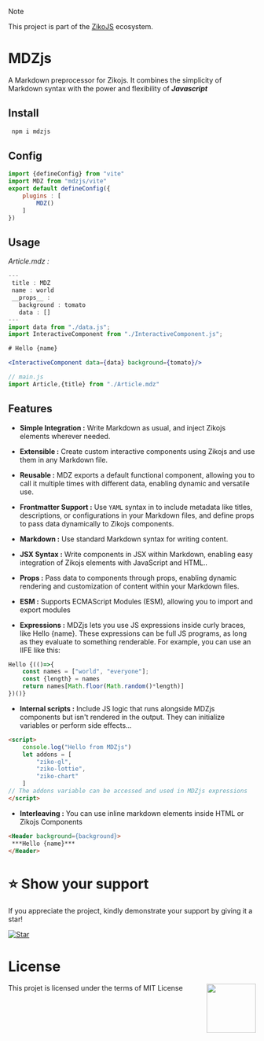 > [!NOTE]   
> This project is part of the [ZikoJS](https://github.com/zakarialaoui10/ziko.js) ecosystem.

# MDZjs
A Markdown preprocessor for Zikojs.
It combines the simplicity of Markdown syntax with the power and flexibility of ***Javascript***

## Install 
```bash
 npm i mdzjs
```
 
## Config 
```js
import {defineConfig} from "vite"
import MDZ from "mdzjs/vite"
export default defineConfig({
    plugins : [
        MDZ()
    ]
})
```

## Usage

*Article.mdz :*

```jsx
---
 title : MDZ 
 name : world
 __props__ : 
   background : tomato
   data : []
---
import data from "./data.js";
import InteractiveComponent from "./InteractiveComponent.js";

# Hello {name}

<InteractiveComponent data={data} background={tomato}/>

```

```js
// main.js
import Article,{title} from "./Article.mdz"
```

## Features
- **Simple Integration :** Write Markdown as usual, and inject Zikojs elements wherever needed.
- **Extensible :** Create custom interactive components using Zikojs and use them in any Markdown file.
- **Reusable :** MDZ exports a default functional component, allowing you to call it multiple times with different data, enabling dynamic and versatile use.
- **Frontmatter Support :**  Use `YAML` syntax in to include metadata like titles, descriptions, or configurations in your Markdown files, and define props to pass data dynamically to Zikojs components.

- **Markdown :** Use standard Markdown syntax for writing content. 
- **JSX Syntax :** Write components in JSX within Markdown, enabling easy integration of Zikojs elements with JavaScript and HTML..
- **Props :** Pass data to components through props, enabling dynamic rendering and customization of content within your Markdown files.
- **ESM :** Supports ECMAScript Modules (ESM), allowing you to import and export modules
- **Expressions :** MDZjs lets you use JS expressions inside curly braces, like Hello {name}. 
These expressions can be full JS programs, as long as they evaluate to something renderable. For example, you can use an IIFE like this:
```js
Hello {(()=>{
    const names = ["world", "everyone"];
    const {length} = names
    return names[Math.floor(Math.random()*length)]
})()}
```
- **Internal scripts :**  Include JS logic that runs alongside MDZjs components but isn't rendered in the output. 
They can initialize variables or perform side effects...

```html
<script>
    console.log("Hello from MDZjs")
    let addons = [
        "ziko-gl",
        "ziko-lottie",
        "ziko-chart"
    ]
// The addons variable can be accessed and used in MDZjs expressions 
</script>
```
- **Interleaving :** You can use inline markdown elements inside HTML or Zikojs Components

```html
<Header background={background}>
 ***Hello {name}***
</Header>
```
# ⭐️ Show your support

If you appreciate the project, kindly demonstrate your support by giving it a star!<br>

[![Star](https://img.shields.io/github/stars/zakarialaoui10/mdzjs?style=social)](https://github.com/zakarialaoui10/mdzjs)
<!--## Financial support-->
# License 
This projet is licensed under the terms of MIT License 
<img src="https://img.shields.io/github/license/zakarialaoui10/mdzjs?color=rgb%2820%2C21%2C169%29" width="100" align="right">